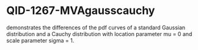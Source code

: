 # QID-1267-MVAgausscauchy
demonstrates the differences of the pdf curves of a standard Gaussian distribution and a Cauchy distribution with location parameter mu = 0 and scale parameter sigma = 1.
